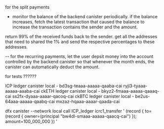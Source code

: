 

for the split payments

- monitor the balance of the backend canister periodically. if the balance increases, fetch the latest transaction that caused the balance to increase
the transaction contains the sender and the amount.

return 99% of the received funds back to the sender.
get all the addresses that need to shared the 1% and send the respective percentages to these addresses.

-- for the recurring payments, let the user depsit money into the account controlled by the backend canister so that whenever the month ends, the canister can automatically deduct the amount.

for tests ??????


ICP ledger canister local - bd3sg-teaaa-aaaaa-qaaba-cai      ryjl3-tyaaa-aaaaa-aaaba-cai
ckETH ledger canister local - bkyz2-fmaaa-aaaaa-qaaaq-cai   ss2fx-dyaaa-aaaar-qacoq-cai
ckBTC ledger canister local - be2us-64aaa-aaaaa-qaabq-cai   mxzaz-hqaaa-aaaar-qaada-cai



dfx canister --network local call ICP_ledger icrc1_transfer '
  (record {
    to=(record {
      owner=(principal "bw4dl-smaaa-aaaaa-qaacq-cai")
    });
    amount=100_000_000
  })
'